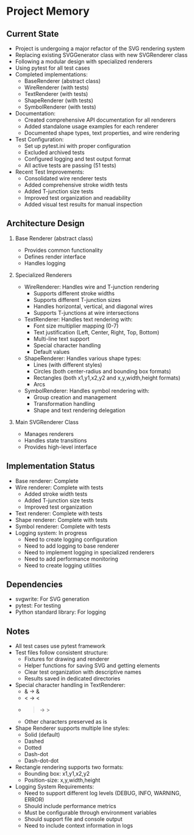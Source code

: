 # Project Memory

## Current State
- Project is undergoing a major refactor of the SVG rendering system
- Replacing existing SVGGenerator class with new SVGRenderer class
- Following a modular design with specialized renderers
- Using pytest for all test cases
- Completed implementations:
  - BaseRenderer (abstract class)
  - WireRenderer (with tests)
  - TextRenderer (with tests)
  - ShapeRenderer (with tests)
  - SymbolRenderer (with tests)
- Documentation:
  - Created comprehensive API documentation for all renderers
  - Added standalone usage examples for each renderer
  - Documented shape types, text properties, and wire rendering
- Test Configuration:
  - Set up pytest.ini with proper configuration
  - Excluded archived tests
  - Configured logging and test output format
  - All active tests are passing (51 tests)
- Recent Test Improvements:
  - Consolidated wire renderer tests
  - Added comprehensive stroke width tests
  - Added T-junction size tests
  - Improved test organization and readability
  - Added visual test results for manual inspection

## Architecture Design
1. Base Renderer (abstract class)
   - Provides common functionality
   - Defines render interface
   - Handles logging

2. Specialized Renderers
   - WireRenderer: Handles wire and T-junction rendering
     - Supports different stroke widths
     - Supports different T-junction sizes
     - Handles horizontal, vertical, and diagonal wires
     - Supports T-junctions at wire intersections
   - TextRenderer: Handles text rendering with:
     - Font size multiplier mapping (0-7)
     - Text justification (Left, Center, Right, Top, Bottom)
     - Multi-line text support
     - Special character handling
     - Default values
   - ShapeRenderer: Handles various shape types:
     - Lines (with different styles)
     - Circles (both center-radius and bounding box formats)
     - Rectangles (both x1,y1,x2,y2 and x,y,width,height formats)
     - Arcs
   - SymbolRenderer: Handles symbol rendering with:
     - Group creation and management
     - Transformation handling
     - Shape and text rendering delegation

3. Main SVGRenderer Class
   - Manages renderers
   - Handles state transitions
   - Provides high-level interface

## Implementation Status
- Base renderer: Complete
- Wire renderer: Complete with tests
  - Added stroke width tests
  - Added T-junction size tests
  - Improved test organization
- Text renderer: Complete with tests
- Shape renderer: Complete with tests
- Symbol renderer: Complete with tests
- Logging system: In progress
  - Need to create logging configuration
  - Need to add logging to base renderer
  - Need to implement logging in specialized renderers
  - Need to add performance monitoring
  - Need to create logging utilities

## Dependencies
- svgwrite: For SVG generation
- pytest: For testing
- Python standard library: For logging

## Notes
- All test cases use pytest framework
- Test files follow consistent structure:
  - Fixtures for drawing and renderer
  - Helper functions for saving SVG and getting elements
  - Clear test organization with descriptive names
  - Results saved in dedicated directories
- Special character handling in TextRenderer:
  - & -> &amp;
  - < -> &lt;
  - > -> &gt;
  - Other characters preserved as is
- Shape Renderer supports multiple line styles:
  - Solid (default)
  - Dashed
  - Dotted
  - Dash-dot
  - Dash-dot-dot
- Rectangle rendering supports two formats:
  - Bounding box: x1,y1,x2,y2
  - Position-size: x,y,width,height
- Logging System Requirements:
  - Need to support different log levels (DEBUG, INFO, WARNING, ERROR)
  - Should include performance metrics
  - Must be configurable through environment variables
  - Should support file and console output
  - Need to include context information in logs